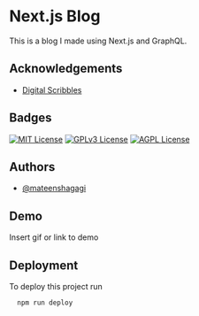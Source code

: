 
# Next.js Blog

This is a blog I made using Next.js and GraphQL.
## Acknowledgements

 - [Digital Scribbles](https://github.com/rho-hn/digital-scribbles)


## Badges


[![MIT License](https://img.shields.io/badge/License-MIT-green.svg)](https://choosealicense.com/licenses/mit/)
[![GPLv3 License](https://img.shields.io/badge/License-GPL%20v3-yellow.svg)](https://opensource.org/licenses/)
[![AGPL License](https://img.shields.io/badge/license-AGPL-blue.svg)](http://www.gnu.org/licenses/agpl-3.0)


## Authors

- [@mateenshagagi](https://www.github.com/mateenshagagi)


## Demo

Insert gif or link to demo


## Deployment

To deploy this project run

```bash
  npm run deploy
```

